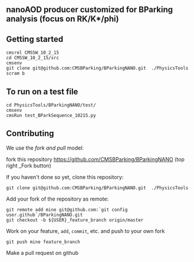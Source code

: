 ## nanoAOD producer customized for BParking analysis (focus on RK/K*/phi)


## Getting started

```shell
cmsrel CMSSW_10_2_15
cd CMSSW_10_2_15/src
cmsenv
git clone git@github.com:CMSBParking/BParkingNANO.git  ./PhysicsTools
scram b
```


## To run on a test file

```shell
cd PhysicsTools/BParkingNANO/test/
cmsenv 
cmsRun test_BParkSequence_10215.py

```

## Contributing

We use the _fork and pull_ model:

fork this repository https://github.com/CMSBParking/BParkingNANO (top right _Fork button)

If you haven't done so yet, clone this repository:

```shell
git clone git@github.com:CMSBParking/BParkingNANO.git  ./PhysicsTools
```

Add your fork of the repository as remote:

```shell
git remote add mine git@github.com:`git config user.github`/BParkingNANO.git
git checkout -b ${USER}_feature_branch origin/master
```

Work on your feature, `add`, `commit`, etc. and push to your own fork

```shell
git push mine feature_branch
```

Make a pull request on github
